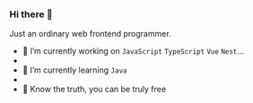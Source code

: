 ### Hi there 👋
Just an ordinary web frontend programmer.

- 🔭 I’m currently working on `JavaScript` `TypeScript` `Vue` `Nest`...
- 
- 🌱 I’m currently learning `Java`
- 
- 🎉 Know the truth, you can be truly free

